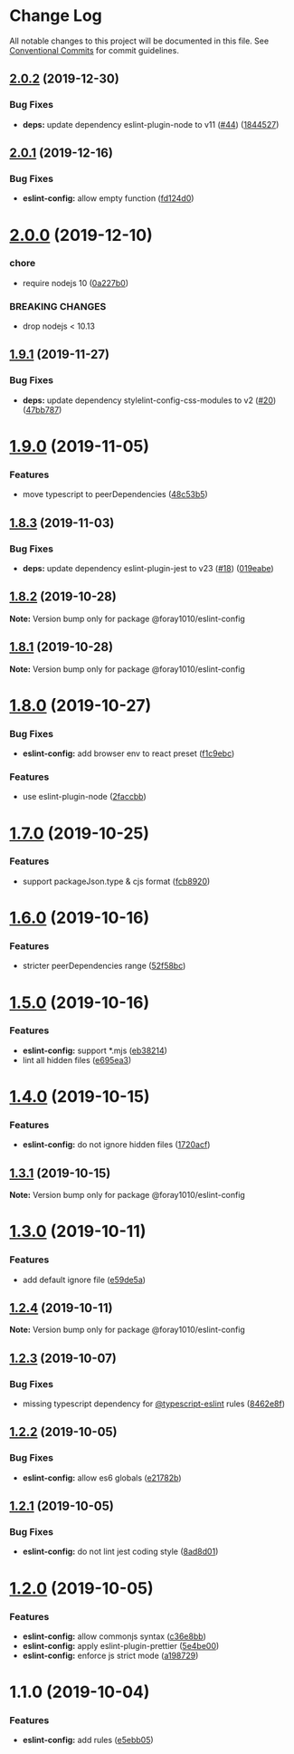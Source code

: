 # Change Log

All notable changes to this project will be documented in this file.
See [Conventional Commits](https://conventionalcommits.org) for commit guidelines.

## [2.0.2](https://github.com/foray1010/common-presets/compare/@foray1010/eslint-config@2.0.1...@foray1010/eslint-config@2.0.2) (2019-12-30)

### Bug Fixes

- **deps:** update dependency eslint-plugin-node to v11 ([#44](https://github.com/foray1010/common-presets/issues/44)) ([1844527](https://github.com/foray1010/common-presets/commit/18445278c9191337ab8e8828b0fb02db43caa946))

## [2.0.1](https://github.com/foray1010/common-presets/compare/@foray1010/eslint-config@2.0.0...@foray1010/eslint-config@2.0.1) (2019-12-16)

### Bug Fixes

- **eslint-config:** allow empty function ([fd124d0](https://github.com/foray1010/common-presets/commit/fd124d0a6af7a5e4d7ed44da087ae42cb83d7bd1))

# [2.0.0](https://github.com/foray1010/common-presets/compare/@foray1010/eslint-config@1.9.1...@foray1010/eslint-config@2.0.0) (2019-12-10)

### chore

- require nodejs 10 ([0a227b0](https://github.com/foray1010/common-presets/commit/0a227b09864d37082ac0167a13580eef3c32a85c))

### BREAKING CHANGES

- drop nodejs < 10.13

## [1.9.1](https://github.com/foray1010/common-presets/compare/@foray1010/eslint-config@1.9.0...@foray1010/eslint-config@1.9.1) (2019-11-27)

### Bug Fixes

- **deps:** update dependency stylelint-config-css-modules to v2 ([#20](https://github.com/foray1010/common-presets/issues/20)) ([47bb787](https://github.com/foray1010/common-presets/commit/47bb787d75d962e738d47e559bf7bc8462e45607))

# [1.9.0](https://github.com/foray1010/common-presets/compare/@foray1010/eslint-config@1.8.3...@foray1010/eslint-config@1.9.0) (2019-11-05)

### Features

- move typescript to peerDependencies ([48c53b5](https://github.com/foray1010/common-presets/commit/48c53b59f6ceabd6363f9440b9e376b921d048fe))

## [1.8.3](https://github.com/foray1010/common-presets/compare/@foray1010/eslint-config@1.8.2...@foray1010/eslint-config@1.8.3) (2019-11-03)

### Bug Fixes

- **deps:** update dependency eslint-plugin-jest to v23 ([#18](https://github.com/foray1010/common-presets/issues/18)) ([019eabe](https://github.com/foray1010/common-presets/commit/019eabef326e92779390c77fb955da1a60ec39a7))

## [1.8.2](https://github.com/foray1010/common-presets/compare/@foray1010/eslint-config@1.8.1...@foray1010/eslint-config@1.8.2) (2019-10-28)

**Note:** Version bump only for package @foray1010/eslint-config

## [1.8.1](https://github.com/foray1010/common-presets/compare/@foray1010/eslint-config@1.8.0...@foray1010/eslint-config@1.8.1) (2019-10-28)

**Note:** Version bump only for package @foray1010/eslint-config

# [1.8.0](https://github.com/foray1010/common-presets/compare/@foray1010/eslint-config@1.7.0...@foray1010/eslint-config@1.8.0) (2019-10-27)

### Bug Fixes

- **eslint-config:** add browser env to react preset ([f1c9ebc](https://github.com/foray1010/common-presets/commit/f1c9ebc7adfd8fbb3280fa02d19e11e5ceee9e7c))

### Features

- use eslint-plugin-node ([2faccbb](https://github.com/foray1010/common-presets/commit/2faccbb738ec94aa99e8c8c8b0fac163ca489124))

# [1.7.0](https://github.com/foray1010/common-presets/compare/@foray1010/eslint-config@1.6.0...@foray1010/eslint-config@1.7.0) (2019-10-25)

### Features

- support packageJson.type & cjs format ([fcb8920](https://github.com/foray1010/common-presets/commit/fcb8920cbbc8128e67f1ee3a003c8a887d8ed590))

# [1.6.0](https://github.com/foray1010/common-presets/compare/@foray1010/eslint-config@1.5.0...@foray1010/eslint-config@1.6.0) (2019-10-16)

### Features

- stricter peerDependencies range ([52f58bc](https://github.com/foray1010/common-presets/commit/52f58bc1e6ad87b544730ef7320be2c052d4d34d))

# [1.5.0](https://github.com/foray1010/common-presets/compare/@foray1010/eslint-config@1.4.0...@foray1010/eslint-config@1.5.0) (2019-10-16)

### Features

- **eslint-config:** support \*.mjs ([eb38214](https://github.com/foray1010/common-presets/commit/eb382146b8895734f6349538073d4094ad3b624b))
- lint all hidden files ([e695ea3](https://github.com/foray1010/common-presets/commit/e695ea3c8ba2a5862d0c80cd4b0a19e2bd3f2bfc))

# [1.4.0](https://github.com/foray1010/common-presets/compare/@foray1010/eslint-config@1.3.1...@foray1010/eslint-config@1.4.0) (2019-10-15)

### Features

- **eslint-config:** do not ignore hidden files ([1720acf](https://github.com/foray1010/common-presets/commit/1720acf4880547f93c09847fad295fd5d627712e))

## [1.3.1](https://github.com/foray1010/common-presets/compare/@foray1010/eslint-config@1.3.0...@foray1010/eslint-config@1.3.1) (2019-10-15)

**Note:** Version bump only for package @foray1010/eslint-config

# [1.3.0](https://github.com/foray1010/common-presets/compare/@foray1010/eslint-config@1.2.4...@foray1010/eslint-config@1.3.0) (2019-10-11)

### Features

- add default ignore file ([e59de5a](https://github.com/foray1010/common-presets/commit/e59de5a))

## [1.2.4](https://github.com/foray1010/common-presets/compare/@foray1010/eslint-config@1.2.3...@foray1010/eslint-config@1.2.4) (2019-10-11)

**Note:** Version bump only for package @foray1010/eslint-config

## [1.2.3](https://github.com/foray1010/common-presets/compare/@foray1010/eslint-config@1.2.2...@foray1010/eslint-config@1.2.3) (2019-10-07)

### Bug Fixes

- missing typescript dependency for [@typescript-eslint](https://github.com/typescript-eslint) rules ([8462e8f](https://github.com/foray1010/common-presets/commit/8462e8f))

## [1.2.2](https://github.com/foray1010/common-presets/compare/@foray1010/eslint-config@1.2.1...@foray1010/eslint-config@1.2.2) (2019-10-05)

### Bug Fixes

- **eslint-config:** allow es6 globals ([e21782b](https://github.com/foray1010/common-presets/commit/e21782b))

## [1.2.1](https://github.com/foray1010/common-presets/compare/@foray1010/eslint-config@1.2.0...@foray1010/eslint-config@1.2.1) (2019-10-05)

### Bug Fixes

- **eslint-config:** do not lint jest coding style ([8ad8d01](https://github.com/foray1010/common-presets/commit/8ad8d01))

# [1.2.0](https://github.com/foray1010/common-presets/compare/@foray1010/eslint-config@1.1.0...@foray1010/eslint-config@1.2.0) (2019-10-05)

### Features

- **eslint-config:** allow commonjs syntax ([c36e8bb](https://github.com/foray1010/common-presets/commit/c36e8bb))
- **eslint-config:** apply eslint-plugin-prettier ([5e4be00](https://github.com/foray1010/common-presets/commit/5e4be00))
- **eslint-config:** enforce js strict mode ([a198729](https://github.com/foray1010/common-presets/commit/a198729))

# 1.1.0 (2019-10-04)

### Features

- **eslint-config:** add rules ([e5ebb05](https://github.com/foray1010/common-presets/commit/e5ebb05))
